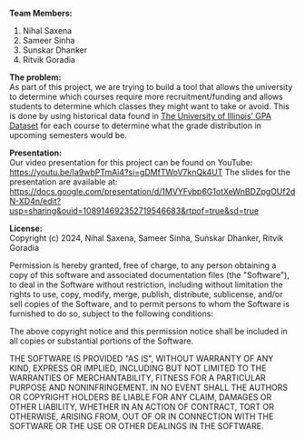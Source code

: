 **Team Members:**

1. Nihal Saxena  
2. Sameer Sinha  
3. Sunskar Dhanker  
4. Ritvik Goradia

**The problem:**  
As part of this project, we are trying to build a tool that allows the university to determine which courses require more recruitment/funding and allows students to determine which classes they might want to take or avoid. This is done by using historical data found in [The University of Illinois’ GPA Dataset](https://github.com/wadefagen/datasets/tree/master/gpa) for each course to determine what the grade distribution in upcoming semesters would be.

**Presentation:**  
Our video presentation for this project can be found on YouTube: https://youtu.be/Ia9wbPTmAi4?si=gDMfTWoV7knQk4UT
The slides for the presentation are available at: https://docs.google.com/presentation/d/1MVYFvbp6G1otXeWnBDZpgOUf2dN-XD4n/edit?usp=sharing&ouid=108914692352719546683&rtpof=true&sd=true 

**License:**  
Copyright (c) 2024, Nihal Saxena, Sameer Sinha, Sunskar Dhanker, Ritvik Goradia

Permission is hereby granted, free of charge, to any person obtaining a copy of this software and associated documentation files (the "Software"), to deal in the Software without restriction, including without limitation the rights to use, copy, modify, merge, publish, distribute, sublicense, and/or sell copies of the Software, and to permit persons to whom the Software is furnished to do so, subject to the following conditions:

The above copyright notice and this permission notice shall be included in all copies or substantial portions of the Software.

THE SOFTWARE IS PROVIDED "AS IS", WITHOUT WARRANTY OF ANY KIND, EXPRESS OR IMPLIED, INCLUDING BUT NOT LIMITED TO THE WARRANTIES OF MERCHANTABILITY, FITNESS FOR A PARTICULAR PURPOSE AND NONINFRINGEMENT. IN NO EVENT SHALL THE AUTHORS OR COPYRIGHT HOLDERS BE LIABLE FOR ANY CLAIM, DAMAGES OR OTHER LIABILITY, WHETHER IN AN ACTION OF CONTRACT, TORT OR OTHERWISE, ARISING FROM, OUT OF OR IN CONNECTION WITH THE SOFTWARE OR THE USE OR OTHER DEALINGS IN THE SOFTWARE.  
